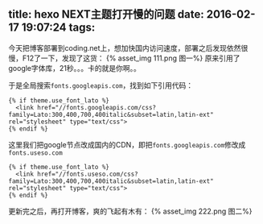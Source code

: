 title: hexo NEXT主题打开慢的问题
date: 2016-02-17 19:07:24
tags:
---

今天把博客部署到coding.net上，想加快国内访问速度，部署之后发现依然很慢，F12了一下，发现了这货：
{% asset_img 111.png 图一%}
原来引用了google字体库，21秒。。。卡的就是你啊。。

于是全局搜索`fonts.googleapis.com`，找到如下引用代码：

```
{% if theme.use_font_lato %}
  <link href="//fonts.googleapis.com/css?family=Lato:300,400,700,400italic&subset=latin,latin-ext" rel="stylesheet" type="text/css">
{% endif %}
```
这里我们把google节点改成国内的CDN，即把`fonts.googleapis.com`修改成`fonts.useso.com`
```
{% if theme.use_font_lato %}
  <link href="//fonts.useso.com/css?family=Lato:300,400,700,400italic&subset=latin,latin-ext" rel="stylesheet" type="text/css">
{% endif %}
```
更新完之后，再打开博客，爽的飞起有木有：
{% asset_img 222.png 图二%}

